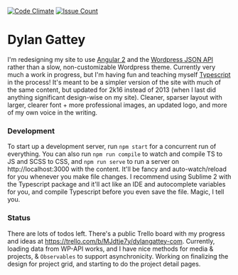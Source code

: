 [![Code Climate](https://codeclimate.com/github/dgattey/dg/badges/gpa.svg)](https://codeclimate.com/github/dgattey/dg) [![Issue Count](https://codeclimate.com/github/dgattey/dg/badges/issue_count.svg)](https://codeclimate.com/github/dgattey/dg)
# Dylan Gattey

I'm redesigning my site to use [Angular 2](https://angular.io/) and the [Wordpress JSON API](http://v2.wp-api.org/) rather than a slow, non-customizable Wordpress theme. Currently very much a work in progress, but I'm having fun and teaching myself [Typescript](https://www.typescriptlang.org/) in the process! It's meant to be a simpler version of the site with much of the same content, but updated for 2k16 instead of 2013 (when I last did anything significant design-wise on my site). Cleaner, sparser layout with larger, clearer font + more professional images, an updated logo, and more of my own voice in the writing.

### Development
To start up a development server, run `npm start` for a concurrent run of everything. You can also run `npm run compile` to watch and compile TS to JS and SCSS to CSS, and `npm run serve` to run a server on http://localhost:3000 with the content. It'll be fancy and auto-watch/reload for you whenever you make file changes. I recommend using Sublime 2 with the Typescript package and it'll act like an IDE and autocomplete variables for you, and compile Typescript before you even save the file. Magic, I tell you.

### Status
There are lots of todos left. There's a public Trello board with my progress and ideas at https://trello.com/b/MJdtje7y/dylangattey-com. Currently, loading data from WP-API works, and I have nice methods for media & projects, & `Observables` to support asynchronicity. Working on finalizing the design for project grid, and starting to do the project detail pages.
